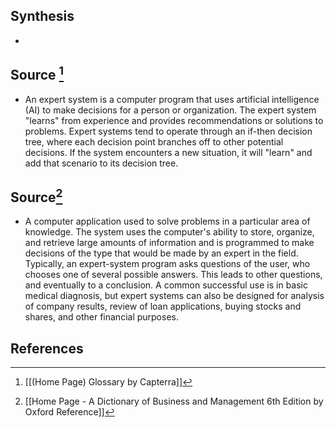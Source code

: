 ## Synthesis
- 
## Source [^1]
- An expert system is a computer program that uses artificial intelligence (AI) to make decisions for a person or organization. The expert system "learns" from experience and provides recommendations or solutions to problems. Expert systems tend to operate through an if-then decision tree, where each decision point branches off to other potential decisions. If the system encounters a new situation, it will "learn" and add that scenario to its decision tree.
## Source[^2]
- A computer application used to solve problems in a particular area of knowledge. The system uses the computer's ability to store, organize, and retrieve large amounts of information and is programmed to make decisions of the type that would be made by an expert in the field. Typically, an expert-system program asks questions of the user, who chooses one of several possible answers. This leads to other questions, and eventually to a conclusion. A common successful use is in basic medical diagnosis, but expert systems can also be designed for analysis of company results, review of loan applications, buying stocks and shares, and other financial purposes.
## References

[^1]: [[(Home Page) Glossary by Capterra]]
[^2]: [[Home Page - A Dictionary of Business and Management 6th Edition by Oxford Reference]]